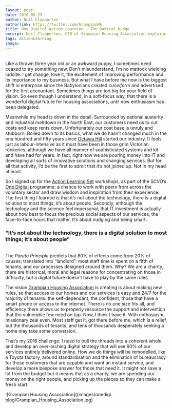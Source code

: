 ```yaml
---
layout: post
date: 2016-05-23
author: Neil Clapperton
authorlink: https://twitter.com/GrampianHA
title: One Digital Action Learning - The Radical Nudge
excerpt: Neil Clapperton, CEO of Grampian Housing Association explains the relevance of working towards organisational digital change within the third sector
tags: ActionLearning
image:
---
```

<br />
Like a thrawn three year old or an awkward puppy, I sometimes need coaxed to try something new.  Don’t misunderstand,  I’m no mattock wielding luddite. I get change, love it, the excitement of improving performance and its importance to my business.  But what I have before me now is the biggest shift in enterprise since the Babylonians created <i>cuneiform</i> and advertised for the first accountant.  Sometimes things are too big for your field of vision.  So even though I understand, in a soft-focus way, that there is a wonderful digital future for housing associations, until now enthusiasm has been delegated.

Meanwhile my head is down in the detail.  Surrounded by national austerity and industrial meltdown in the North East, our customers need us to cut costs and keep rents down.  Unfortunately our cost base is unruly and stubborn.  Boiled down to its basics, what we do hasn’t changed much in the one hundred and fifty years since [Octavia Hill](https://en.wikipedia.org/wiki/Octavia_Hill) started our industry.  It feels just as labour-intensive as it must have been in those grim Victorian rookeries, although we have all manner of sophisticated systems and kit and have had for years.  In fact, right now we are pouring money into IT and developing all sorts of innovative solutions and changing services.  But for all that activity, I’d be the first to admit that it’s not joined up.  Not in my head at least.

So I signed up for the [Action Learning Set](http://digital.scvo.org.uk/onedigital/actionlearning/) workshops, as part of the SCVO’s [One Digital](http://digital.scvo.org.uk/onedigital/) programme; a chance to work with peers from across the voluntary sector and draw wisdom and inspiration from their experience. The first thing I learned is that it’s not about the technology, there is a digital solution to most things; it’s about people.  Secondly, although the technology and the science feel impersonal, that IT investment is actually about how best to focus the precious social aspects of our services, the face-to-face hours that matter.  It’s about nudging and being smart.<br />

### “It’s not about the technology, there is a digital solution to most things; it’s about people”
<br />
The <i>Pareto Principle</i> predicts that 80% of effects come from 20% of causes; translated into “landlord”: most staff time is spent on a fifth of tenants, and our processes designed around them.  Why?  We are a charity, there are historical, moral and legal reasons for concentrating on those in difficulty, but a digital future doesn’t have to play by the same rules.

The vision [Grampian Housing Association](http://www.grampianhousing.co.uk/) is creating is about making new rules, so that access to our homes and our services is easy and 24/7 for the majority of tenants: the self-dependant, the confident, those that have a smart phone or access to the internet.  There is no one size fits all, and efficiency there allows us to properly resource the support and intervention that the vulnerable few need on tap.  Now, I think I have it.  With enthusiasm, missionary zeal even.  Most staff get it, got there before me, which is a relief, but the thousands of tenants, and tens of thousands desperately seeking a home may take some conversion.

That’s my 2016 challenge: I need to pull the threads into a coherent whole and develop an over-arching digital strategy that will see 90% of our services entirely delivered online.  How we do things will be remodelled, like a Toyota factory, around standardisation and the elimination of bureaucracy for those customers that are capable and want an instant service, and develop a more bespoke answer for those that need it.  It might not save a lot from the budget but it means that as a charity, we are spending our money on the right people, and picking up the pieces so they can make a fresh start.

![Grampian Housing Association](/images/onedigi blog/Grampian_Housing_Association.jpg)